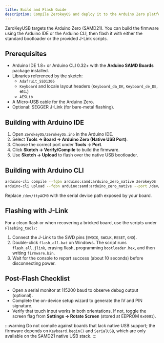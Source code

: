 ```yaml
---
title: Build and Flash Guide
description: Compile ZerokeyOS and deploy it to the Arduino Zero platform.
---
```


ZeroKeyUSB targets the Arduino Zero (SAMD21). You can build the firmware using the Arduino IDE or the Arduino CLI, then flash it with either the standard bootloader or the provided J-Link scripts.

## Prerequisites

- Arduino IDE 1.8+ or Arduino CLI 0.32+ with the **Arduino SAMD Boards** package installed.
- Libraries referenced by the sketch:
  - `Adafruit_SSD1306`
  - `Keyboard` and locale layout headers (`Keyboard_da_DK`, `Keyboard_de_DE`, etc.)
  - `AESLib`
- A Micro-USB cable for the Arduino Zero.
- Optional: SEGGER J-Link (for bare-metal flashing).

## Building with Arduino IDE

1. Open `ZerokeyOS/ZerokeyOS.ino` in the Arduino IDE.
2. Select **Tools → Board → Arduino Zero (Native USB Port)**.
3. Choose the correct port under **Tools → Port**.
4. Click **Sketch → Verify/Compile** to build the firmware.
5. Use **Sketch → Upload** to flash over the native USB bootloader.

## Building with Arduino CLI

```bash
arduino-cli compile --fqbn arduino:samd:arduino_zero_native ZerokeyOS
arduino-cli upload --fqbn arduino:samd:arduino_zero_native --port /dev/ttyACM0 ZerokeyOS
```

Replace `/dev/ttyACM0` with the serial device path exposed by your board.

## Flashing with J-Link

For a clean flash or when recovering a bricked board, use the scripts under `Flashing_tool/`:

1. Connect the J-Link to the SWD pins (`SWDIO`, `SWCLK`, `RESET`, `GND`).
2. Double-click `flash_all.bat` on Windows. The script runs `flash_all.jlink`, erasing flash, programming `bootloader.hex`, and then writing `firmware.bin`.
3. Wait for the console to report success (about 10 seconds) before disconnecting power.

## Post-Flash Checklist

- Open a serial monitor at 115200 baud to observe debug output (optional).
- Complete the on-device setup wizard to generate the IV and PIN signature.
- Verify that touch input works in both orientations. If not, toggle the screen flag from **Settings → Rotate Screen** (stored at EEPROM `0x0001`).

:::warning
Do not compile against boards that lack native USB support; the firmware depends on `Keyboard.begin()` and `SerialUSB`, which are only available on the SAMD21 native USB stack.
:::

